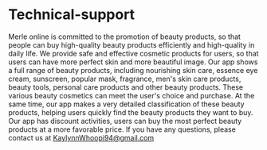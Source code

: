 # Technical-support
Merle online is committed to the promotion of beauty products, so that people can buy high-quality beauty products efficiently and high-quality in daily life. We provide safe and effective cosmetic products for users, so that users can have more perfect skin and more beautiful image.
Our app shows a full range of beauty products, including nourishing skin care, essence eye cream, sunscreen, popular mask, fragrance, men's skin care products, beauty tools, personal care products and other beauty products. These various beauty cosmetics can meet the user's choice and purchase. At the same time, our app makes a very detailed classification of these beauty products, helping users quickly find the beauty products they want to buy. Our app has discount activities, users can buy the most perfect beauty products at a more favorable price.
If you have any questions, please contact us at KaylynnWhoopi94@gmail.com
